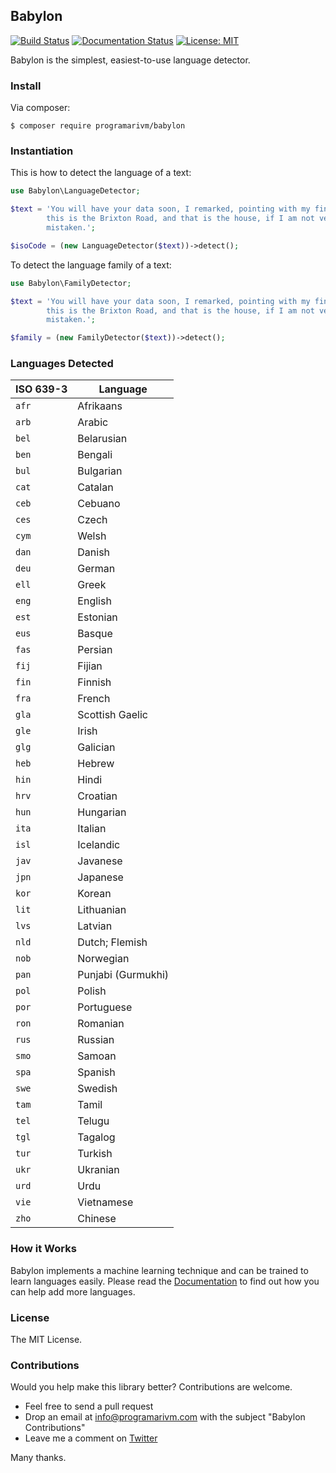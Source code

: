 ## Babylon

[![Build Status](https://travis-ci.org/programarivm/babylon.svg?branch=master)](https://travis-ci.org/programarivm/babylon)
[![Documentation Status](https://readthedocs.org/projects/babylon/badge/?version=latest)](https://babylon.readthedocs.io/en/latest/?badge=latest)
[![License: MIT](https://img.shields.io/badge/License-MIT-yellow.svg)](https://opensource.org/licenses/MIT)

Babylon is the simplest, easiest-to-use language detector.

### Install

Via composer:

    $ composer require programarivm/babylon

### Instantiation

This is how to detect the language of a text:

```php
use Babylon\LanguageDetector;

$text = 'You will have your data soon, I remarked, pointing with my finger;
		this is the Brixton Road, and that is the house, if I am not very much
		mistaken.';

$isoCode = (new LanguageDetector($text))->detect();
```

To detect the language family of a text:

```php
use Babylon\FamilyDetector;

$text = 'You will have your data soon, I remarked, pointing with my finger;
		this is the Brixton Road, and that is the house, if I am not very much
		mistaken.';

$family = (new FamilyDetector($text))->detect();
```

### Languages Detected

| ISO 639-3       | Language               |
|-----------------|------------------------|
| `afr`           | Afrikaans              |
| `arb`           | Arabic                 |
| `bel`           | Belarusian             |
| `ben`           | Bengali                |
| `bul`           | Bulgarian              |
| `cat`           | Catalan                |
| `ceb`           | Cebuano                |
| `ces`           | Czech                  |
| `cym`           | Welsh                  |
| `dan`           | Danish                 |
| `deu`           | German                 |
| `ell`           | Greek                  |
| `eng`           | English                |
| `est`           | Estonian               |
| `eus`           | Basque                 |
| `fas`           | Persian                |
| `fij`           | Fijian                 |
| `fin`           | Finnish                |
| `fra`           | French                 |
| `gla`           | Scottish Gaelic        |
| `gle`           | Irish                  |
| `glg`           | Galician               |
| `heb`           | Hebrew                 |
| `hin`           | Hindi                  |
| `hrv`           | Croatian               |
| `hun`           | Hungarian              |
| `ita`           | Italian                |
| `isl`           | Icelandic              |
| `jav`           | Javanese               |
| `jpn`           | Japanese               |
| `kor`           | Korean                 |
| `lit`           | Lithuanian             |
| `lvs`           | Latvian                |
| `nld`           | Dutch; Flemish         |
| `nob`           | Norwegian              |
| `pan`           | Punjabi (Gurmukhi)     |
| `pol`           | Polish                 |
| `por`           | Portuguese             |
| `ron`           | Romanian               |
| `rus`           | Russian                |
| `smo`           | Samoan                 |
| `spa`           | Spanish                |
| `swe`           | Swedish                |
| `tam`           | Tamil                  |
| `tel`           | Telugu                 |
| `tgl`           | Tagalog                |
| `tur`           | Turkish                |
| `ukr`           | Ukranian               |
| `urd`           | Urdu                   |
| `vie`           | Vietnamese             |
| `zho`           | Chinese                |

### How it Works

Babylon implements a machine learning technique and can be trained to learn languages easily. Please read the [Documentation](https://babylon.readthedocs.io/en/latest/) to find out how you can help add more languages.

### License

The MIT License.

### Contributions

Would you help make this library better? Contributions are welcome.

- Feel free to send a pull request
- Drop an email at info@programarivm.com with the subject "Babylon Contributions"
- Leave me a comment on [Twitter](https://twitter.com/programarivm)

Many thanks.
